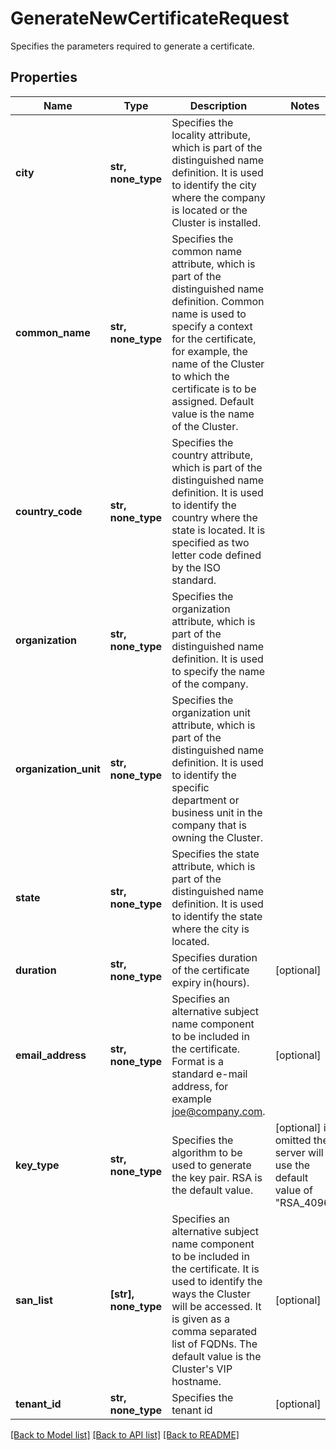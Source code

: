 # GenerateNewCertificateRequest

Specifies the parameters required to generate a certificate.

## Properties
Name | Type | Description | Notes
------------ | ------------- | ------------- | -------------
**city** | **str, none_type** | Specifies the locality attribute, which is part of the distinguished name definition. It is used to identify the city where the company is located or the Cluster is installed. | 
**common_name** | **str, none_type** | Specifies the common name attribute, which is part of the distinguished name definition. Common name is used to specify a context for the certificate, for example, the name of the Cluster to which the certificate is to be assigned. Default value is the name of the Cluster. | 
**country_code** | **str, none_type** | Specifies the country attribute, which is part of the distinguished name definition. It is used to identify the country where the state is located. It is specified as two letter code defined by the ISO standard. | 
**organization** | **str, none_type** | Specifies the organization attribute, which is part of the distinguished name definition. It is used to specify the name of the company. | 
**organization_unit** | **str, none_type** | Specifies the organization unit attribute, which is part of the distinguished name definition. It is used to identify the specific department or business unit in the company that is owning the Cluster. | 
**state** | **str, none_type** | Specifies the state attribute, which is part of the distinguished name definition. It is used to identify the state where the city is located. | 
**duration** | **str, none_type** | Specifies duration of the certificate expiry in(hours). | [optional] 
**email_address** | **str, none_type** | Specifies an alternative subject name component to be included in the certificate. Format is a standard e-mail address, for example joe@company.com. | [optional] 
**key_type** | **str, none_type** | Specifies the algorithm to be used to generate the key pair. RSA is the default value. | [optional]  if omitted the server will use the default value of "RSA_4096"
**san_list** | **[str], none_type** | Specifies an alternative subject name component to be included in the certificate. It is used to identify the ways the Cluster will be accessed. It is given as a comma separated list of FQDNs. The default value is the Cluster&#39;s VIP hostname. | [optional] 
**tenant_id** | **str, none_type** | Specifies the tenant id | [optional] 

[[Back to Model list]](../README.md#documentation-for-models) [[Back to API list]](../README.md#documentation-for-api-endpoints) [[Back to README]](../README.md)


